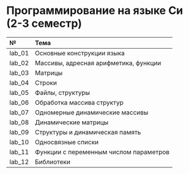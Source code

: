 # Программирование на языке Си (2-3 семестр)

| №      | Тема                                   |
|:------ |:---------------------------------------|
| lab_01 | Основные конструкции языка             |
| lab_02 | Массивы, адресная арифметика, функции  |
| lab_03 | Матрицы                                |
| lab_04 | Строки                                 |
| lab_05 | Файлы, структуры                       |
| lab_06 | Обработка массива структур             |
| lab_07 | Одномерные динамические массивы        |
| lab_08 | Динамические матрицы                   |
| lab_09 | Структуры и динамическая память        |
| lab_10 | Односвязные списки                     |
| lab_11 | Функции с переменным числом параметров |
| lab_12 | Библиотеки                             |
